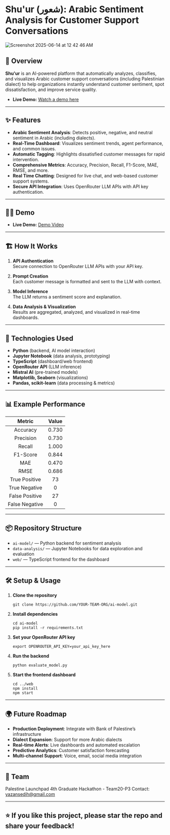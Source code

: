 # Shu'ur (شعور): Arabic Sentiment Analysis for Customer Support Conversations

![Screenshot 2025-06-14 at 12 42 46 AM](https://github.com/user-attachments/assets/691ba5d8-5888-4c9a-9189-e532b450b8e4)


## 🚀 Overview

**Shu'ur** is an AI-powered platform that automatically analyzes, classifies, and visualizes Arabic customer support conversations (including Palestinian dialect) to help organizations instantly understand customer sentiment, spot dissatisfaction, and improve service quality.

- **Live Demo:** [Watch a demo here](https://drive.google.com/file/d/1TCldCDTJ9PGOrrSvyskuHwGnpwC5WeZK/view?usp=sharing)  

---

## ✨ Features

- **Arabic Sentiment Analysis**: Detects positive, negative, and neutral sentiment in Arabic (including dialects).
- **Real-Time Dashboard**: Visualizes sentiment trends, agent performance, and common issues.
- **Automatic Tagging**: Highlights dissatisfied customer messages for rapid intervention.
- **Comprehensive Metrics**: Accuracy, Precision, Recall, F1-Score, MAE, RMSE, and more.
- **Real Time Chatting**: Designed for live chat, and web-based customer support systems.
- **Secure API Integration**: Uses OpenRouter LLM APIs with API key authentication.

---

## 🧑‍💻 Demo

- **Live Demo:** [Demo Video](https://drive.google.com/file/d/1A5L8d5nUe8wQ4QjDEMO-LINK-EXAMPLE/view?usp=sharing)
  
---

## 🏗️ How It Works

1. **API Authentication**  
   Secure connection to OpenRouter LLM APIs with your API key.

2. **Prompt Creation**  
   Each customer message is formatted and sent to the LLM with context.

3. **Model Inference**  
   The LLM returns a sentiment score and explanation.

4. **Data Analysis & Visualization**  
   Results are aggregated, analyzed, and visualized in real-time dashboards.

---

## 🧠 Technologies Used

- **Python** (backend, AI model interaction)
- **Jupyter Notebook** (data analysis, prototyping)
- **TypeScript** (dashboard/web frontend)
- **OpenRouter API** (LLM inference)
- **Mistral AI** (pre-trained models)
- **Matplotlib, Seaborn** (visualizations)
- **Pandas, scikit-learn** (data processing & metrics)

---

## 📊 Example Performance

| Metric         | Value  |
|:--------------:|:------:|
| Accuracy       | 0.730  |
| Precision      | 0.730  |
| Recall         | 1.000  |
| F1-Score       | 0.844  |
| MAE            | 0.470  |
| RMSE           | 0.686  |
| True Positive  | 73     |
| True Negative  | 0      |
| False Positive | 27     |
| False Negative | 0      |

---

## 📦 Repository Structure

- `ai-model/` — Python backend for sentiment analysis
- `data-analysis/` — Jupyter Notebooks for data exploration and evaluation
- `web/` — TypeScript frontend for the dashboard

---

## 🛠️ Setup & Usage

1. **Clone the repository**
    ```
    git clone https://github.com/YOUR-TEAM-ORG/ai-model.git
    ```

2. **Install dependencies**
    ```
    cd ai-model
    pip install -r requirements.txt
    ```

3. **Set your OpenRouter API key**
    ```
    export OPENROUTER_API_KEY=your_api_key_here
    ```

4. **Run the backend**
    ```
    python evaluate_model.py
    ```

5. **Start the frontend dashboard**
    ```
    cd ../web
    npm install
    npm start
    ```

---

## 🌍 Future Roadmap

- **Production Deployment**: Integrate with Bank of Palestine’s infrastructure
- **Dialect Expansion**: Support for more Arabic dialects
- **Real-time Alerts**: Live dashboards and automated escalation
- **Predictive Analytics**: Customer satisfaction forecasting
- **Multi-channel Support**: Voice, email, social media integration

---

## 🙌 Team

Palestine Launchpad 4th Graduate Hackathon - Team20-P3
Contact: yazansedih@gmail.com

---

## ⭐️ If you like this project, please star the repo and share your feedback!

